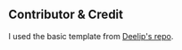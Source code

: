 
## Contributor & Credit

I used the basic template from [Deelip's repo](https://github.com/Deelip7/react-portfolio).
